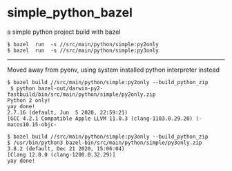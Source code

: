 # simple_python_bazel
a simple python project build with bazel
```
$ bazel  run  -s //src/main/python/simple:py2only
$ bazel  run  -s //src/main/python/simple:py3only
```
----------------------------------------------------

Moved away from pyenv, using system installed python interpreter instead

```
$ bazel build //src/main/python/simple:py2only --build_python_zip
 $ python bazel-out/darwin-py2-fastbuild/bin/src/main/python/simple/py2only.zip
Python 2 only!
yay done!
2.7.16 (default, Jun  5 2020, 22:59:21)
[GCC 4.2.1 Compatible Apple LLVM 11.0.3 (clang-1103.0.29.20) (-macos10.15-objc-
```
```
$ bazel build //src/main/python/simple:py3only --build_python_zip
$ /usr/bin/python3 bazel-bin/src/main/python/simple/py3only.zip
3.8.2 (default, Dec 21 2020, 15:06:04)
[Clang 12.0.0 (clang-1200.0.32.29)]
yay done!
```

